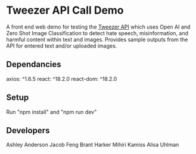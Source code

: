 # Tweezer API Call Demo

A front end web demo for testing the [Tweezer API](https://github.com/my-five-tender-toesies/ai-moderation-apis) which uses Open AI and Zero Shot Image Classification to detect hate speech, misinformation, and harmful content within text and images. Provides sample outputs from the API for entered text and/or uploaded images.

## Dependancies
axios: ^1.6.5
react: ^18.2.0
react-dom: ^18.2.0

## Setup
Run "npm install" and "npm run dev"

## Developers
Ashley Anderson
Jacob Feng
Brant Harker
Mihiri Kamiss
Alisa Uhlman
